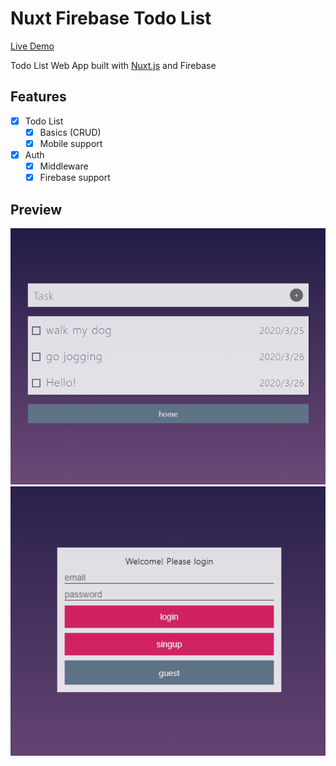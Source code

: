 # Nuxt Firebase Todo List

[Live Demo](https://miksin.github.io/nuxt-firebase-todo-list)

Todo List Web App built with [Nuxt.js](https://nuxtjs.org/) and Firebase

## Features

- [x] Todo List
  - [x] Basics (CRUD)
  - [x] Mobile support
- [x] Auth
  - [x] Middleware
  - [x] Firebase support

## Preview

![demo-1](nuxt-demo-1.png)
![demo-1](nuxt-demo-2.png)
